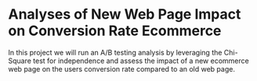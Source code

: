 # Analyses of New Web Page Impact on Conversion Rate Ecommerce
 In this project we will run an A/B testing analysis by leveraging the Chi-Square test for independence and assess the impact of a new ecommerce web page on the users conversion rate compared to an old web page.
